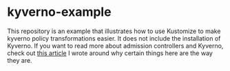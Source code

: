 # kyverno-example

This repository is an example that illustrates how to use Kustomize to make kyverno policy transformations easier. It does not include the installation of Kyverno. If you want to read more about admission controllers and Kyverno, check out [this article](https://salinesel.in/p/kyverno-patterns/) I wrote around why certain things here are the way they are.
